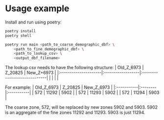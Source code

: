 # Usage example

Install and run using poetry:
``` sh
poetry install
poetry shell

poetry run main <path_to_coarse_demographic_dbf> \
    <path_to_fine_demographic_dbf> \
    <path_to_lookup_csv> \ 
    <output_dbf_filename>
```

The lookup csv needs to have the following structure: 
| Old_Z_6973           | Z_20825           | New_Z+6973                   |
|:---------------------|:------------------|:-----------------------------|
| <old coarse zone id> | <fine subzone id> | <new id for aggregated zone> |

For example:
| Old_Z_6973 | Z_20825 | New_Z_6973 |
|:-----------|:--------|:-----------|
| 572        | 11292   | 5902       |
| 572        | 11293   | 5902       |
| 572        | 11294   | 5903       |

The coarse zone, 572, will be replaced by new zones 5902 and 5903. 5902 is an aggregate of the fine zones 11292 and 11293. 5903 is just 11294. 
